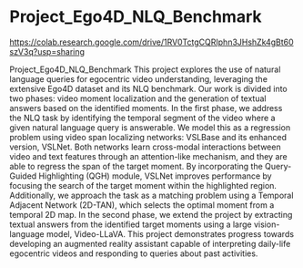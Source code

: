 # Project_Ego4D_NLQ_Benchmark
https://colab.research.google.com/drive/1RV0TctgCQRIphn3JHshZk4gBt60szV3q?usp=sharing

Project_Ego4D_NLQ_Benchmark This project explores the use of natural language queries for egocentric video understanding, leveraging the extensive Ego4D dataset and its NLQ benchmark. Our work is divided into two phases: video moment localization and the generation of textual answers based on the identified moments. In the first phase, we address the NLQ task by identifying the temporal segment of the video where a given natural language query is answerable. We model this as a regression problem using video span localizing networks: VSLBase and its enhanced version, VSLNet. Both networks learn cross-modal interactions between video and text features through an attention-like mechanism, and they are able to regress the span of the target moment. By incorporating the Query-Guided Highlighting (QGH) module, VSLNet improves performance by focusing the search of the target moment within the highlighted region. Additionally, we approach the task as a matching problem using a Temporal Adjacent Network (2D-TAN), which selects the optimal moment from a temporal 2D map. In the second phase, we extend the project by extracting textual answers from the identified target moments using a large vision-language model, Video-LLaVA. This project demonstrates progress towards developing an augmented reality assistant capable of interpreting daily-life egocentric videos and responding to queries about past activities.
